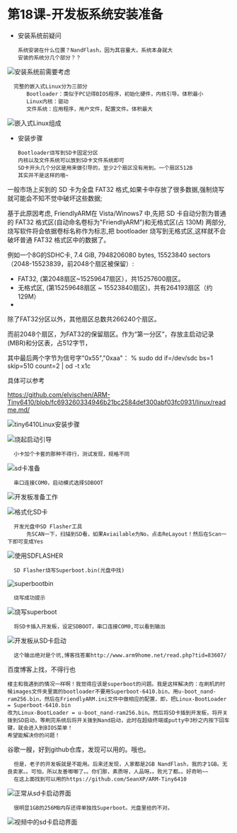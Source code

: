 # 第18课-开发板系统安装准备

* 安装系统前疑问

      系统安装在什么位置？NandFlash，因为其容量大，系统本身就大
      安装的系统分几个部分？？

![安装系统前需要考虑](image/安装系统前需要考虑.png)

      完整的嵌入式Linux分为三部分
          Bootloader：类似于PC记得BIOS程序，初始化硬件，内核引导。体积最小
          Linux内核：驱动
          文件系统：应用程序，用户文件，配置文件。体积最大

![嵌入式Linux组成](image/嵌入式Linux组成.png)

* 安装步骤

      Bootloader烧写到SD卡固定分区
      内核以及文件系统可以放到SD卡文件系统即可
      SD卡开头几个分区是用来做引导的，至少2个扇区没有用到。一个扇区512B
      其实并不是这样的哦~

一般市场上买到的 SD 卡为全盘 FAT32 格式,如果卡中存放了很多数据,强制烧写就可能会不知不觉中破坏这些数据;

基于此原因考虑, FriendlyARM在 Vista/Winows7 中,先把 SD 卡自动分割为普通的 FAT32 格式区(自动命名卷标为"FriendlyARM")和无格式区(占 130M) 两部分,烧写软件将会依据卷标名称作为标志,把 bootloader 烧写到无格式区,这样就不会 破坏普通 FAT32 格式区中的数据了。

例如一个8G的SDHC卡, 7.4 GiB, 7948206080 bytes, 15523840 sectors（2048-15523839，前2048个扇区被保留）:

* FAT32, (第2048扇区~15259647扇区），共15257600扇区。
* 无格式区, (第15259648扇区 ~ 15523840扇区)，共有264193扇区（约129M）
*
除了FAT32分区以外，其他扇区总数共266240个扇区。

而前2048个扇区，为FAT32的保留扇区。作为“第一分区”，存放主启动记录(MBR)和分区表，占512字节，

其中最后两个字节为信号字"0x55","0xaa"： % sudo dd if=/dev/sdc bs=1 skip=510 count=2 | od -t x1c

具体可以参考

<https://github.com/elvischen/ARM-Tiny6410/blob/fc693260334946b21bc2584def300abf03fc0931/linux/readme.md/>

![tiny6410Linux安装步骤](image/tiny6410linux安装步骤.png)


![烧起启动引导](image/烧起启动引导.png)

      小卡加个卡套的那种不得行，测试发现，规格不同

![sd卡准备](image/sd卡准备.png)

      串口连接COM0，启动模式选择SDBOOT

![开发板准备工作](image/开发板准备工作.png)


![格式化SD卡](image/格式化SD卡.png)

      开发光盘中SD Flasher工具
          先SCAN一下，扫描到SD看，如果Aviailable为No，点击ReLayout！然后在Scan一下即可变成Yes

![使用SDFLASHER](image/使用SDFLASHER.png)

      SD Flasher烧写Superboot.bin(光盘中找)

![superbootbin](image/superbootbin.png)

      烧写成功提示

![烧写superboot](image/烧写superboot.png)

      将SD卡插入开发板，设定SDBOOT，串口连接COM0,可以看到输出

![开发板从SD卡启动](image/开发板从SD卡启动.png)

      这个输出绝对是个坑,博客找答案http://www.arm9home.net/read.php?tid=83607/

百度博客上找，不得行也
```
楼主和我遇到的情况一样啊！我觉得应该是superboot的问题。我是这样解决的：在刷机的时候images文件夹里面的bootloader不要用Superboot-6410.bin，用u-boot_nand-ram256.bin，然后在FriendlyARM.ini文件中做相应的配置，即，把Linux-BootLoader = Superboot-6410.bin
改为Linux-BootLoader = u-boot_nand-ram256.bin。然后将SD卡插到开发板，将开关拨到SD启动。等刷完系统后将开关拨到Nand启动，此时在超级终端或putty中3秒之内按下回车键，就会进入到BIOS菜单！
希望能解决你的问题！
```

谷歌一艘，好到github仓库，发现可以用的。哦也。

      但是，老子的开发板就是不能用。后来还发现，人家都是2GB NandFlash，我的才1GB。无良卖家。。可怕，所以友善唧唧了。。你们那，素质呀，人品呀。。败光了都。。好奇哟~~
      在这上面找到可以用的https://github.com/SeanXP/ARM-Tiny6410


![正常从sd卡启动界面](image/正常从sd卡启动界面.png)

      很明显1GB的256MB内存还得单独找Superboot。光盘里给的不对。


![视频中的sd卡启动界面](image/视频中的sd卡启动界面.png)
